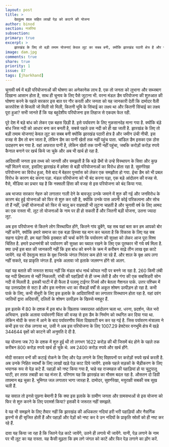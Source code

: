 ```yaml
---
layout: post
title: >
    देवतुल्य शाल सहित लाखों पेड़ को काटने की योजना
author: binod
section: नजरिया
subsection:
primary: true
excerpt: >
    झारखंड के लिए तो बड़ी तमाम योजनाएं केवल लूट का सबब बनी, क्योंकि झारखंड पठारी क्षेत्र है और जमीन उंची नीची. इस वजह से डैम तो बन जाता है, लेकिन डैम का पानी खेतों तक नहीं पहुंच पाता.
image: dam.jpg
comments: true
share: true
priority: 1
issue: 87
tags: [jharkhand]
---
```


चुनावी वर्ष में बड़ी परियोजनाओं की घोषणा का अनेकानेक लाभ है. एक तो जनता को लुभाना और सब्जबाग दिखाना आसान होता है, साथ ही चुनाव के लिए पैसे जुटाना भी. वरना मंडल डैम परियोजना की शुरुआत की घोषणा करने के पहले सरकार इस बात पर गौर करती और जनता को यह जानकारी देती कि दामोदर वैली कारपोरेश से बिजली जो मिली सो मिली, कितनी भूमि के सिंचाई का लक्ष्य था और कितनी सिंचाई का लक्ष्य पूरा हुआ? सभी जानते हैं कि यह बहुदेशीय परियोजना इस लिहाज से एकदम फेल रही.

पूरे देश में बड़े बांध को लेकर एक बहस छिड़ी है. इसे पर्यावरण के लिए नुकसानदेह माना गया है. क्योंकि बंड़े बांध जिस नदी को आधार बना कर बनती है, सबसे पहले उस नदी को ही खा जाती है. झारखंड के लिए तो बड़ी तमाम योजनाएं केवल लूट का सबब बनी क्योंकि झारखंड पठारी क्षेत्र है और जमीन उंची नीची. इस वजह से डैम तो बन जाता है, लेकिन डैम का पानी खेतों तक नहीं पहुंच पाता. चांडिल डैम इसका एक ठोस उदाहरण बन गया है. वहां अफरात पानी है, लेकिन खेतों तक पानी नहीं पहुंचा, जबकि करोड़ों करोड़ रुपये कैनाल बनाने पर खर्च किये जा चुके और अब भी खर्च हो रहा है.

आदिवासी जनता इस तथ्य को जानती और समझती है कि बड़े डैमों से उन्हे विस्थापन के सिवा और कुछ नहीं मिलने वाला, इसलिए झारखंड में हमेशा से बड़ी परियोजनाओं का विरोध होता रहा है. सुवर्णरेखा परियोजना का विरोध हुआ, वैसे बाद में बेहतर पुनर्वास को लेकर एक समझौता हो गया. ईचा डैम को भी प्रबल विरोध के कारण बंद करना पड़ा. मंडल परियोजना को भी बंद करना पड़ा, एक बड़े आंदोलन की वजह से. वैसे, मीडिया का प्रचार यह है कि नक्सली हिंसा की वजह से इस परियोजना को बंद किया गया.

अब भाजपा सरकार नेहरु को लगातार गाली देने के बावजूद उनके जमाने में शुरु की गई और जनविरोध के कारण बंद हुई योजनाओं को फिर से शुरु कर रही है, क्योंकि उनके पास अपनी कोई परिकल्पना और सोच तो हैं नहीं, उन्हीं योजनाओं को फिर से चालू कर वाहवाही भी लूटना चाहती है और चुनावी वर्ष के लिए आमद का एक रास्ता भी. लूट तो योजनाओं के नाम पर ही हो सकती हैं और जितनी बड़ी योजना, उतना ज्यादा लूट.

अब इस परियोजना से कितने लोग विस्थापित होंगे, कितने गांव डूबेंगे, यह सब यहां बता कर हम आपको बोर नहीं करेंगे, क्योंकि हमारे समाज का एक बड़ा हिस्सा यह मान कर चलता है कि विकास के लिए यह सब सहना पड़ेगा ही. हम यहां सिर्फ इसबात की चर्चा करेंगे कि पर्यावरण की सुरक्षा को लेकर आज पूरा विश्व चिंतित है. हमारे प्रधानमंत्री को पर्यावरण की सुरक्षा का ख्याल रखने के लिए एक पुरष्कार भी गये वर्ष मिला है. क्या उन्हें इस बात की जानकारी नहीं कि इस बांध को बनने के क्रम में करीबन साढ़े तीन लाख वृक्ष काटे जायेंगे. वह भी देवतुल्य शाल के वृक्ष जिनके जंगल निरंतर कम होते जा रहे हैं. और शाल के वृक्ष आप लगा नहीं सकते, वह प्राकृति जंगल हैं. इनके अलावा जो इलाके जलमग्न होंगे सो अलग.

यहां यह बताते की जरूरत शायद नहीं कि मंडल बांध नार्थ कोयल नदी पर बनने जा रहा है. 260 किमी लंबी यह नदी हिमालय से नहीं निकलती, रांची की पहाड़ियों से ही जन्म लेती है और गंगा की एक सबसिडरी सोन नदी से मिलती है. इसकी घाटी में ही फैला है पलामू टाईगर रिजर्व और बेतला नैशनल पार्क. उत्तर पश्चिम में यह उत्तरप्रदेश से सटा है और इस मनोरम धरा का सैकड़ों वर्षों से अकूत शोषण उत्पीड़न हो रहा है. कभी पार्क के लिए, कभी सेंचुरी के लिए इस इलाके के आदिवासियों का लगातार विस्थापन होता रहा है. यहां दवंग जातियों द्वारा अदिवासी, दलितों के शोषण उत्पीड़न के खिस्से मशहूर हैं.

इस इलाके में 80 के दशक में इस बांध के खिलाफ जबरदस्त आंदोलन चला था. धरना, प्रदर्शन, जेल भरो अभियान. इसके अलावा पर्यावरणी चिंता की वजह से इस डैम के निर्माण को स्थगित कर दिया गया था. लेकिन मोदी के सत्ता में आने के बाद पर्यावरणीय चिंता दिखावटी बन कर रह गई है. जिस पर्यावरण मंत्रालय ने कभी इस पर रोक लगाया था, उसी ने अब इस परियोजना के लिए 1007.29 हेक्टेयर वनभूमि क्षेत्र में खड़े 344644 वृक्षों को काटने की अनुमति दे दी है.

यह योजना जब 70 के दशक में शुरु हुई थी तो लगभग 1622 करोड़ की थी जिसमें बंद होने के पहले तक करीबन 800 करोड़ रुपये खर्च हो चुके थे. अब 2400 करोड़ रुपये और खर्च होंगे.

मोदी सरकार वनों की कटाई रोकने के लिए और पेड़ लगाने के लिए विज्ञापनों पर करोड़ों रुपये खर्च करती है. अब उनके निहित स्वार्थों के लिए लाखों खड़े पेड़ काट दिये जायेंगे. इसके पहले सड़कों के चैड़ीकरण के लिए भयानक रूप से पेड़ कटे हैं. पहाड़ों को नष्ट किया गया है, चाहे वह राजमहल की पहाड़ियां हो या चुटुपालू घाटी, हर तरफ तबाही का यह मंजर है. परिणाम यह कि झारखंड का मौसम बदल रहा है. औसतन दो डिग्री तापमान बढ़ चुका है. भूमिगत जल लगातार भागा जारहा है. दामोदर, सुवर्णरेखा, मयुराक्षी सबकी सब सूख चली हैं.

यह सवाल तो इनसे पूछना बेमानी है कि क्या इस इलाके के ग्रामीण जनता और ग्रामसभाओं से इस योजना को फिर से शुरु करने के लिए परामर्श किया? इसकी वे जरूरत नहीं समझते.

वे यह भी समझने के लिए तैयार नहीं कि झारखंड की अधिकतर नदियां हरी भरी पहाड़ियों और नैसर्गिक झरनों से ही सृजित होती हैं और पहाड़ों और पेड़ों को नष्ट कर वे उन नदियों के प्राकृति स्रोतों को ही नष्ट कर रहे हैं.

दावा यह किया जा रहा है कि जितने पेड़ काटे जायेंगे, उतने ही लगाये भी जायेंगे. यानी, पेड़ लगाने के नाम पर भी लूट का यह रास्ता. यह कैसी मूढ़ता कि हम लगे जंगल को काटें और फिर पेड़ लगाने का ढ़ोंग करें.
